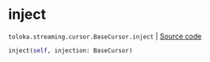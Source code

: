 # inject
`toloka.streaming.cursor.BaseCursor.inject` | [Source code](https://github.com/Toloka/toloka-kit/blob/v1.2.0/src/streaming/cursor.py#L133)

```python
inject(self, injection: BaseCursor)
```

